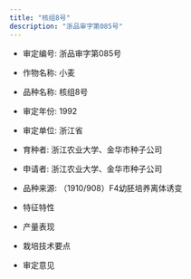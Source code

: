```yaml
---
title: "核组8号"
description: "浙品审字第085号"
---
```

* 审定编号:  浙品审字第085号

*  作物名称:  小麦

*  品种名称:  核组8号

*  审定年份:  1992

*  审定单位:  浙江省

* 育种者:  浙江农业大学、金华市种子公司

*  申请者:  浙江农业大学、金华市种子公司

*  品种来源:  （1910/908）F4幼胚培养离体诱变

*  特征特性


*  产量表现


*  栽培技术要点


*  审定意见


